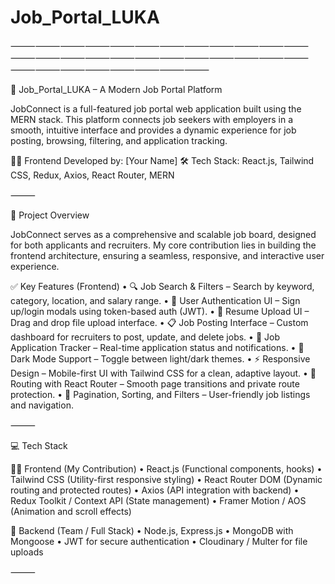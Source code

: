 # Job_Portal_LUKA

⸻⸻⸻⸻⸻⸻⸻⸻⸻⸻⸻⸻⸻⸻⸻⸻⸻⸻⸻⸻⸻⸻⸻⸻⸻⸻⸻⸻⸻⸻⸻⸻

💼 Job_Portal_LUKA – A Modern Job Portal Platform

JobConnect is a full-featured job portal web application built using the MERN stack. This platform connects job seekers with employers in a smooth, intuitive interface and provides a dynamic experience for job posting, browsing, filtering, and application tracking.

👨‍💻 Frontend Developed by: [Your Name]
🛠️ Tech Stack: React.js, Tailwind CSS, Redux, Axios, React Router, MERN

⸻

🌟 Project Overview

JobConnect serves as a comprehensive and scalable job board, designed for both applicants and recruiters. My core contribution lies in building the frontend architecture, ensuring a seamless, responsive, and interactive user experience.

✅ Key Features (Frontend)
	•	🔍 Job Search & Filters – Search by keyword, category, location, and salary range.
	•	👤 User Authentication UI – Sign up/login modals using token-based auth (JWT).
	•	📝 Resume Upload UI – Drag and drop file upload interface.
	•	📋 Job Posting Interface – Custom dashboard for recruiters to post, update, and delete jobs.
	•	🔄 Job Application Tracker – Real-time application status and notifications.
	•	🌙 Dark Mode Support – Toggle between light/dark themes.
	•	⚡ Responsive Design – Mobile-first UI with Tailwind CSS for a clean, adaptive layout.
	•	🧭 Routing with React Router – Smooth page transitions and private route protection.
	•	🧾 Pagination, Sorting, and Filters – User-friendly job listings and navigation.

⸻

💻 Tech Stack

👨‍🎨 Frontend (My Contribution)
	•	React.js (Functional components, hooks)
	•	Tailwind CSS (Utility-first responsive styling)
	•	React Router DOM (Dynamic routing and protected routes)
	•	Axios (API integration with backend)
	•	Redux Toolkit / Context API (State management)
	•	Framer Motion / AOS (Animation and scroll effects)

🧰 Backend (Team / Full Stack)
	•	Node.js, Express.js
	•	MongoDB with Mongoose
	•	JWT for secure authentication
	•	Cloudinary / Multer for file uploads

⸻
